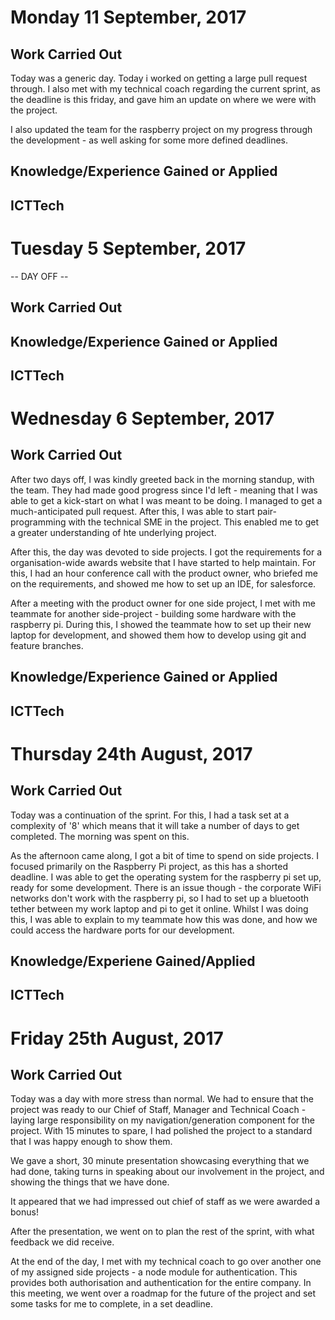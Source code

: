 # Monday 11 September, 2017

## Work Carried Out
Today was a generic day. Today i worked on getting a large pull request through. I also met with my technical coach regarding the current sprint, as the deadline is this friday, and gave him an update on where we were with the project.

I also updated the team for the raspberry project on my progress through the development - as well asking for some more defined deadlines.

## Knowledge/Experience Gained or Applied

## ICTTech


# Tuesday 5 September, 2017

-- DAY OFF --

## Work Carried Out

## Knowledge/Experience Gained or Applied

## ICTTech


# Wednesday 6 September, 2017

## Work Carried Out
After two days off, I was kindly greeted back in the morning standup, with the team. They had made good progress since I'd left - meaning that I was able to get a kick-start on what I was meant to be doing. I managed to get a much-anticipated pull request. After this, I was able to start pair-programming with the technical SME in the project. This enabled me to get a greater understanding of hte underlying project.

After this, the day was devoted to side projects. I got the requirements for a organisation-wide awards website that I have started to help maintain. For this, I had an hour conference call with the product owner, who briefed me on the requirements, and showed me how to set up an IDE, for salesforce.

After a meeting with the product owner for one side project, I met with me teammate for another side-project - building some hardware with the raspberry pi. During this, I showed the teammate how to set up their new laptop for development, and showed them how to develop using git and feature branches.

## Knowledge/Experience Gained or Applied

## ICTTech


# Thursday 24th August, 2017

## Work Carried Out
Today was a continuation of the sprint. For this, I had a task set at a complexity of '8' which means that it will take a number of days to get completed. The morning was spent on this.

As the afternoon came along, I got a bit of time to spend on side projects. I focused primarily on the Raspberry Pi project, as this has a shorted deadline. I was able to get the operating system for the raspberry pi set up, ready for some development. There is an issue though - the corporate WiFi networks don't work with the raspberry pi, so I had to set up a bluetooth tether between my work laptop and pi to get it online. Whilst I was doing this, I was able to explain to my teammate how this was done, and how we could access the hardware ports for our development.

## Knowledge/Experiene Gained/Applied

## ICTTech


# Friday 25th August, 2017

## Work Carried Out
Today was a day with more stress than normal. We had to ensure that the project was ready to our Chief of Staff, Manager and Technical Coach - laying large responsibility on my navigation/generation component for the project. With 15 minutes to spare, I had polished the project to a standard that I was happy enough to show them.

We gave a short, 30 minute presentation showcasing everything that we had done, taking turns in speaking about our involvement in the project, and showing the things that we have done.

It appeared that we had impressed out chief of staff as we were awarded a bonus!

After the presentation, we went on to plan the rest of the sprint, with what feedback we did receive.

At the end of the day, I met with my technical coach to go over another one of my assigned side projects - a node module for authentication. This provides both authorisation and authentication for the entire company. In this meeting, we went over a roadmap for the future of the project and set some tasks for me to complete, in a set deadline.
